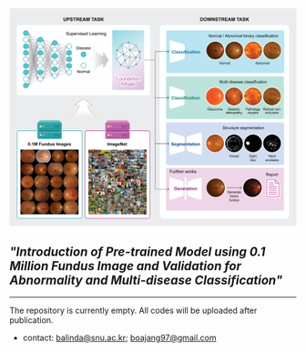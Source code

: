 ![alt text](image.png)
## *"Introduction of Pre-trained Model using 0.1 Million Fundus Image and Validation for Abnormality and Multi-disease Classification"* 
---
The repository is currently empty. All codes will be uploaded after publication.
- contact: balinda@snu.ac.kr; boajang97@gmail.com